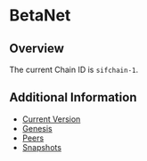 # BetaNet

## Overview

The current Chain ID is `sifchain-1`.

## Additional Information

* [Current Version](https://github.com/Sifchain/networks/tree/master/betanet/sifchain-1/.version)
* [Genesis](https://github.com/Sifchain/networks/tree/master/betanet/sifchain-1/genesis.json.gz)
* [Peers](https://github.com/Sifchain/networks/tree/master/betanet/sifchain-1/peers.md) 
* [Snapshots](https://github.com/Sifchain/networks/tree/master/betanet/sifchain-1/snapshots.md)
